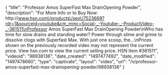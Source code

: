 {
    "title": "Professor Amos SuperFast Max DrainOpening Powder",
    "description": "For More Info or to Buy Now: http:\/\/www.hsn.com\/products\/seo\/7523668?rdr=1&sourceid=youtube&cm_mmc=Social-_-Youtube-_-ProductVideo-_-361511\nProfessor Amos SuperFast Max DrainOpening Powder\nWho has time for slow drains and standing water? Power through slime and grime to dissolve clogs with Superfast Max. With just one scoop, the...\nPrices shown on the previously recorded video may not represent the current price.  View hsn.com to view the current selling price. HSN Item #361511",
    "videoid": "98938136",
    "date_created": "1497477492",
    "date_modified": "1497478660",
    "type": "captivate",
    "layout": "video",
    "url": "\/v\/professor-amos-superfast-max-drainopening-powder\/98938136"
}